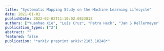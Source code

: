 ```yaml
---
title: "Systematic Mapping Study on the Machine Learning Lifecycle"
date: 2021-01-01
publishDate: 2022-02-02T11:10:02.082381Z
authors: ["Yuanhao Xie", "Luı́s Cruz", "Petra Heck", "Jan S Rellermeyer"]
publication_types: ["2"]
abstract: ""
featured: false
publication: "*arXiv preprint arXiv:2103.10248*"
---
```


